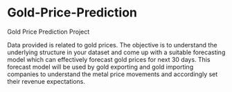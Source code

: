 # Gold-Price-Prediction
Gold Price Prediction Project

Data provided is related to gold prices. The objective is to understand the underlying structure in your dataset and come up with a suitable forecasting model which can effectively forecast gold prices for next 30 days.
This forecast model will be used by gold exporting and gold importing companies to understand the metal price movements and accordingly set their revenue expectations.
